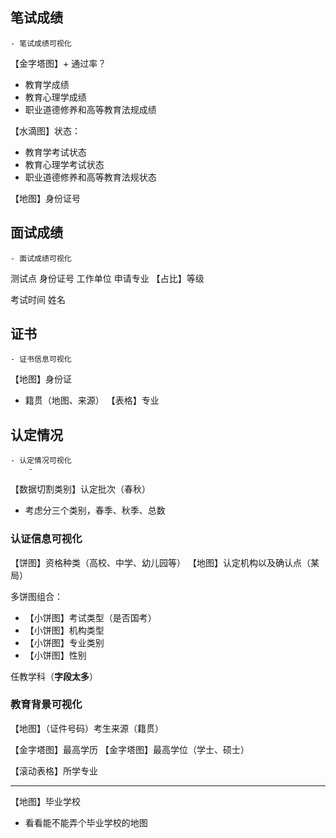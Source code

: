 ## 笔试成绩

```ad-note
- 笔试成绩可视化
```

【金字塔图】+ 通过率？
- 教育学成绩
- 教育心理学成绩
- 职业道德修养和高等教育法规成绩

【水滴图】状态：
- 教育学考试状态
- 教育心理学考试状态
- 职业道德修养和高等教育法规状态

【地图】身份证号

## 面试成绩

```ad-note
- 面试成绩可视化
```

测试点
身份证号
工作单位
申请专业
【占比】等级


考试时间
姓名

## 证书

```ad-note
- 证书信息可视化
```

【地图】身份证
- 籍贯（地图、来源）
【表格】专业

## 认定情况

```ad-note
- 认定情况可视化
	- 
```

【数据切割类别】认定批次（春秋）
- 考虑分三个类别，春季、秋季、总数

### 认证信息可视化

【饼图】资格种类（高校、中学、幼儿园等）
【地图】认定机构以及确认点（某局）

多饼图组合：
- 【小饼图】考试类型（是否国考）
- 【小饼图】机构类型
- 【小饼图】专业类别
- 【小饼图】性别

任教学科（**字段太多**）

### 教育背景可视化

【地图】（证件号码）考生来源（籍贯）

【金字塔图】最高学历
【金字塔图】最高学位（学士、硕士）

【滚动表格】所学专业

---

【地图】毕业学校
- 看看能不能弄个毕业学校的地图